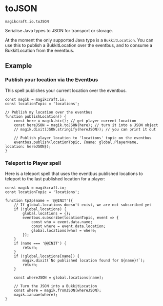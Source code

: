 # toJSON

`magikcraft.io.toJSON`

Serialise Java types to JSON for transport or storage.

At the moment the only supported Java type is a `BukkitLocation`. You can use this to publish a BukkitLocation over the eventbus, and to consume a BukkitLocation from the eventbus.

## Example

### Publish your location via the Eventbus

This spell publishes your current location over the eventbus.

```
const magik = magikcraft.io;
const locationTopic = 'locations';

// Publish my location over the eventbus
function publishLocation() {
    const here = magik.hic(); // get player current location
    const hereJSON = magik.toJSON(here); // turn it into a JSON object
    // magik.dixit(JSON.stringify(hereJSON)); // you can print it out

    // Publish player location to 'locations' topic on the eventbus
    eventbus.publish(locationTopic, {name: global.PlayerName, location: hereJSON});
}
```

### Teleport to Player spell

Here is a teleport spell that uses the eventbus published locations to teleport to the last published location for a player:

```
const magik = magikcraft.io;
const locationTopic = 'locations';

function tp2p(name = '@@INIT'){
    // If global.locations doesn't exist, we are not subscribed yet
    if (!global.locations) {
        global.locations = {};
        eventbus.subscribe(locationTopic, event => {
            const who = event.data.name;
            const where = event.data.location;
            global.locations[who] = where;
        });
    }
    if (name === '@@INIT') {
        return;
    }
    if (!global.locations[name]) {
        magik.dixit(`No published location found for ${name}!`);
        return;
    }

    const whereJSON = global.locations[name];

    // Turn the JSON into a BukkitLocation
    const where = magik.fromJSON(whereJSON);
    magik.ianuae(where);
}
```